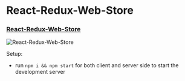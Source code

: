 # React-Redux-Web-Store

### [React-Redux-Web-Store](https://react-redux-store-app.netlify.app)

![React-Redux-Web-Store](https://i.postimg.cc/4Njc4VBY/Web-capture-8-8-2021-12571-react-redux-store-app-netlify-app.jpg)

Setup:
- run ```npm i && npm start``` for both client and server side to start the development server
